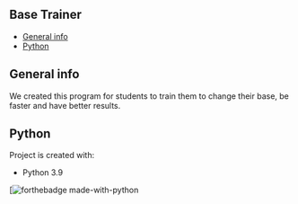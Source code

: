 ## Base Trainer
* [General info](#general-info)
* [Python](#Python)

## General info
We created this program for students to train them to change their base, be faster and have better results.
	
## Python
Project is created with:
* Python 3.9

[![forthebadge made-with-python](https://forthebadge.com/images/badges/powered-by-electricity.svg)
